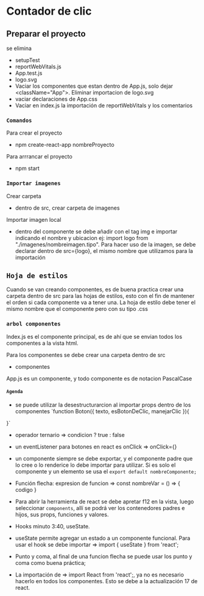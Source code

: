 # Contador de clic




## Preparar el proyecto

se elimina
- setupTest
- reportWebVitals.js
- App.test.js
- logo.svg
- Vaciar los componentes que estan dentro de App.js, solo dejar <className="App">. Eliminar importacion de logo.svg
- vaciar declaraciones de App.css
- Vaciar en index.js la importación de reportWebVitals y los comentarios

### `Comandos`

Para crear el proyecto
- npm create-react-app nombreProyecto

Para arrrancar el proyecto
- npm start

### `Importar imagenes`

Crear carpeta
- dentro de src, crear carpeta de imagenes

Importar imagen local
- dentro del componente se debe añadir con el tag img e importar indicando el nombre y ubicacion ej: import logo from "./imagenes/nombreimagen.tipo". Para hacer uso de la imagen, se debe declarar dentro de src={logo}, el mismo nombre que utilizamos para la importación

## `Hoja de estilos`

Cuando se van creando componentes, es de buena practica crear una carpeta dentro de src para las hojas de estilos, esto con el fin de mantener el orden si cada componente va a tener una. La hoja de estilo debe tener el mismo nombre que el componente pero con su tipo .css

### `arbol componentes`

Index.js es el componente principal, es de ahí que se envian todos los componentes a la vista html.

Para los componentes se debe crear una carpeta dentro de src
- componentes

App.js es un componente, y todo componente es de notacion PascalCase

#### `Agenda`

- se puede utilizar la desestructurarcion al importar props dentro de los componentes `function Boton({ texto, esBotonDeClic, manejarClic }){

}`

- operador ternario => condicion ? true : false

- un eventListener para botones en react es onClick => onClick={}

- un componente siempre se debe exportar, y el componente padre que lo cree o lo renderice lo debe importar para utilizar. Si es solo el componente y un elemento se usa el `export default nombreComponente;`

- Función flecha: expresion de funcion => const nombreVar = () => {
    codigo
} 

- Para abrir la herramienta de react se debe apretar f12 en la vista, luego seleccionar `components`, allí se podrá ver los contenedores padres e hijos, sus props, funciones y valores.

- Hooks minuto 3:40, useState.

- useState permite agregar un estado a un componente funcional. Para usar el hook se debe importar => import { useState } from 'react';

- Punto y coma, al final de una funcion flecha se puede usar los punto y coma como buena práctica;

- La importación de => import React from 'react';, ya no es necesario hacerlo en todos los componentes. Esto se debe a la actualización 17 de react.